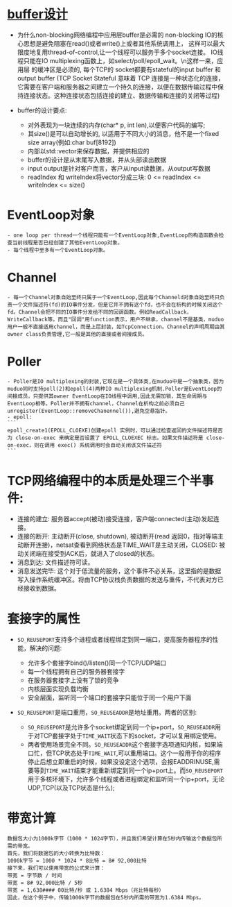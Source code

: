 # [buffer设计](http://www.cppblog.com/Solstice/archive/2011/04/17/144378.html)

- 为什么non-blocking网络编程中应用层buffer是必需的 non-blocking IO的核心思想是避免阻塞在read()或者write()上或者其他系统调用上，
  这样可以最大限度地复用thread-of-control,让一个线程可以服务于多个socket连接。 IO线程只能在IO
  multiplexing函数上，如select/poll/epoll\_wait。\n这样一来，应用层 的缓冲区是必须的, 每个TCP的 socket都要有stateful的input
  buffer 和 output buffer (TCP Socket Stateful 意味着 TCP
  连接是一种状态化的连接，它需要在客户端和服务器之间建立一个持久的连接，以便在数据传输过程中保持连接状态。这种连接状态包括连接的建立、数据传输和连接的关闭等过程)

- buffer的设计要点:
  - 对外表现为一块连续的内存(char* p, int len),以便客户代码的编写;
  - 其size()是可以自动增长的, 以适用于不同大小的消息，他不是一个fixed size array(例如:char buf[8192])
  - 内部以std::vector<char>来保存数据，并提供相应的
  - buffer的设计是从末尾写入数据，并从头部读出数据
  - input output是针对客户而言，客户从input读数据，从output写数据
  - readIndex 和 writeIndex将vector分成三块: 0 <= readIndex <= writeIndex <= size()

# EventLoop对象

    - one loop per thread一个线程只能有一个EventLoop对象,EventLoop的构造函数会检查当前线程是否已经创建了其他EventLoop对象。
    - 每个线程中至多有一个EventLoop对象。

# Channel

    - 每一个Channel对象自始至终只属于一个EventLoop,因此每个Channeld对象自始至终只负责一个文件描述符(fd)的IO事件分发，但是它并不拥有这个fd，也不会在析构的时候关闭这个fd。Channel会把不同的IO事件分发给不同的回调函数。例如ReadCallback，WriteCallback等。而且"回调"用function表示，用户不继承，channel不是基类，muduo用户一般不直接适用channel，而是上层封装，如TcpConnection。Channel的声明周期由其owner class负责管理,它一般是其他的直接或者间接成员。

# Poller

    - Poller是IO multiplexing的封装,它现在是一个具体类,在muduo中是一个抽象类，因为muduo同时支持poll(2)和epoll(4)两种IO multiplexing机制.Poller是EventLoop的间接成员，只提供其owner EventLoop在IO线程中调用,因此无需加锁，其生命周期与EventLoop相等。Poller并不拥有channel，Channel在析构之前必须自己unregister(EventLoop::removeChanennel()),避免空悬指针。
    - epoll:
    ```
    epoll_create1(EPOLL_CLOEXE)创建epoll 实例时，可以通过检查返回的文件描述符是否为 close-on-exec 来确定是否设置了 EPOLL_CLOEXEC 标志。如果文件描述符是 close-on-exec，则在调用 exec() 系统调用时会自动关闭该文件描述符
    ```

# TCP网络编程中的本质是处理三个半事件:

- 连接的建立: 服务器accept(被动)接受连接，客户端connected(主动)发起连接。
- 连接的断开: 主动断开(close, shutdown), 被动断开(read 返回0，指对等端主动断开连接)，netsat查看到网络状态是TIME\_WAIT是主动关闭，CLOSED:
  被动关闭端在接受到ACK后，就进入了closed的状态。
- 消息到达: 文件描述符可读。
- 消息发送完毕: 这个对于低流量的服务，这个事件不必关系，这里指的是数据写入操作系统缓冲区。将由TCP协议栈负责数据的发送与重传，不代表对方已经接收到数据。

# 套接字的属性

- `SO_REUSEPORT`支持多个进程或者线程绑定到同一端口，提高服务器程序的性能，解决的问题:
  - 允许多个套接字bind()/listen()同一个TCP/UDP端口
  - 每一个线程拥有自己的服务器套接字
  - 在服务器套接字上没有了锁的竞争
  - 内核层面实现负载均衡
  - 安全层面，监听同一个端口的套接字只能位于同一个用户下面

- `SO_REUSEPORT`是端口重用，`SO_REUSEADDR`是地址重用。两者的区别:
  - `SO_REUSEPORT`是允许多个socket绑定到同一个ip+port，`SO_REUSEADDR`用于对TCP套接字处于`TIME_WAIT`状态下的socket，才可以复用绑定使用。
  - 两者使用场景完全不同。`SO_REUSEADDR`这个套接字选项通知内核，如果端口忙，但TCP状态处于`TIME_WAIT`,可以重用端口。这个一般用于你的程序停止后想立即重启的时候，如果没设定这个选项，会报EADDRINUSE,需要等到`TIME_WAIT`结束才能重新绑定到同一个ip+port上。而`SO_REUSEPORT`用于多核环境下，允许多个线程或者进程绑定和监听同一个ip+port，无论UDP,TCP(以及TCP状态是什么);

# 带宽计算

```
数据包大小为1000k字节（1000 * 1024字节），并且我们希望计算在5秒内传输这个数据包所需的带宽。
首先，我们将数据包的大小转换为比特数：
1000k字节 = 1000 * 1024 * 8比特 = 8# 92,000比特
接下来，我们可以使用带宽的公式来计算：
带宽 = 字节数 / 时间
带宽 = 8# 92,000比特 / 5秒
带宽 = 1,638#### 00比特/秒 或 1.6384 Mbps（兆比特每秒）
因此，在这个例子中，传输1000k字节的数据包在5秒内所需的带宽为1.6384 Mbps。
```

